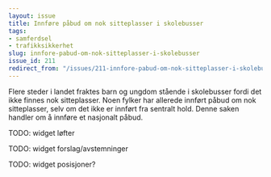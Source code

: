 ```yaml
---
layout: issue
title: Innføre påbud om nok sitteplasser i skolebusser
tags:
- samferdsel
- trafikksikkerhet
slug: innfore-pabud-om-nok-sitteplasser-i-skolebusser
issue_id: 211
redirect_from: "/issues/211-innfore-pabud-om-nok-sitteplasser-i-skolebusser"
---
```


Flere steder i landet fraktes barn og ungdom stående i skolebusser fordi det ikke finnes nok sitteplasser. Noen fylker har allerede innført påbud om nok sitteplasser, selv om det ikke er innført fra sentralt hold. Denne saken handler om å innføre et nasjonalt påbud.

TODO: widget løfter

TODO: widget forslag/avstemninger

TODO: widget posisjoner?


